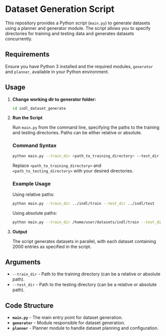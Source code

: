 # Dataset Generation Script

This repository provides a Python script (`main.py`) to generate datasets using a planner and generator module. The script allows you to specify directories for training and testing data and generates datasets concurrently.

## Requirements

Ensure you have Python 3 installed and the required modules, `generator` and `planner`, available in your Python environment.

## Usage

1. **Change working dir to generator folder:**
   ```bash
   cd indl_dataset_generate
   ```

2. **Run the Script**

   Run `main.py` from the command line, specifying the paths to the training and testing directories. Paths can be either relative or absolute.

   ### Command Syntax

   ```bash
   python main.py --train_dir <path_to_training_directory> --test_dir <path_to_testing_directory>
   ```

   Replace `<path_to_training_directory>` and `<path_to_testing_directory>` with your desired directories.

   ### Example Usage

   Using relative paths:
   ```bash
   python main.py --train_dir ../indl/train --test_dir ../indl/test
   ```

   Using absolute paths:
   ```bash
   python main.py --train_dir /home/user/datasets/indl/train --test_dir /home/user/datasets/indl/test
   ```

3. **Output**

   The script generates datasets in parallel, with each dataset containing 2000 entries as specified in the script. 

## Arguments

- `--train_dir` - Path to the training directory (can be a relative or absolute path).
- `--test_dir` - Path to the testing directory (can be a relative or absolute path).

## Code Structure

- **`main.py`** - The main entry point for dataset generation.
- **`generator`** - Module responsible for dataset generation.
- **`planner`** - Planner module to handle dataset planning and configuration.
